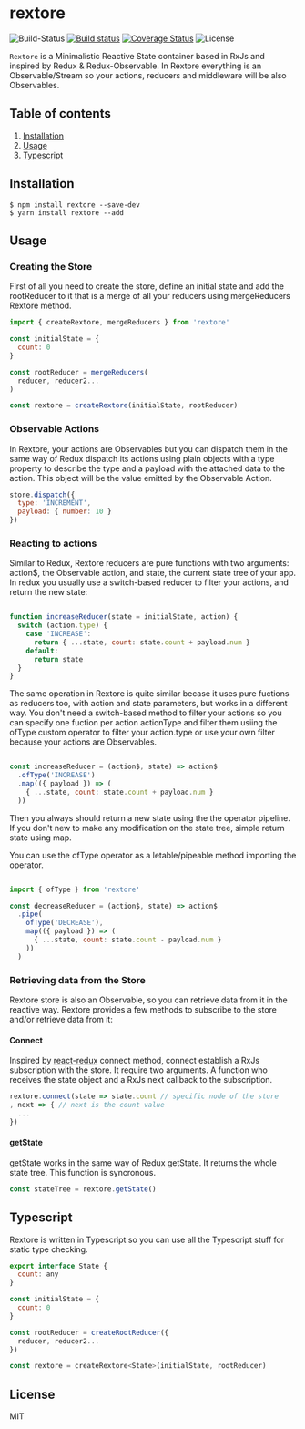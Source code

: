 # rextore

![Build-Status](https://travis-ci.org/pmagaz/rextore.svg?branch=master)
[![Build status](https://ci.appveyor.com/api/projects/status/2tkhjyqj01h1pa8x?svg=true
)](https://ci.appveyor.com/project/pmagaz/rextore)
[![Coverage Status](https://coveralls.io/repos/github/pmagaz/rextore/badge.svg?branch=master)](https://coveralls.io/github/pmagaz/rextore?branch=master)
![License](https://img.shields.io/badge/license-MIT-blue.svg)

`Rextore` is a Minimalistic Reactive State container based in RxJs and inspired by Redux & Redux-Observable. In Rextore everything is an Observable/Stream so your actions, reducers and middleware will be also Observables. 

## Table of contents

1. [Installation](#installation)
2. [Usage](#usage)
2. [Typescript](#typescript)


## Installation


```
$ npm install rextore --save-dev
$ yarn install rextore --add
```

## Usage

### Creating the Store

First of all you need to create the store, define an initial state and add the rootReducer to it that is a merge of all your reducers using mergeReducers Rextore method.

```javascript
import { createRextore, mergeReducers } from 'rextore'

const initialState = {
  count: 0
}

const rootReducer = mergeReducers(
  reducer, reducer2...
)

const rextore = createRextore(initialState, rootReducer)

```

### Observable Actions

In Rextore, your actions are Observables but you can dispatch them in the same way of Redux dispatch its actions using plain objects with a type property to describe the type and a payload with the attached data to the action. This object will be the value emitted by the Observable Action.

```javascript
store.dispatch({
  type: 'INCREMENT',
  payload: { number: 10 }
})

```

### Reacting to actions

Similar to Redux, Rextore reducers are pure functions with two arguments: action$, the Observable action, and state, the current state tree of your app. In redux you usually use a switch-based reducer to filter your actions, and return the new state:

```javascript

function increaseReducer(state = initialState, action) {
  switch (action.type) {
    case 'INCREASE':
      return { ...state, count: state.count + payload.num }
    default:
      return state
  }
}

```

 The same operation in Rextore is quite similar becase it uses pure fuctions as reducers too, with action and state parameters, but works in a different way. You don't need a switch-based method to filter your actions so you can specify one fuction per action actionType and filter them usiing the ofType custom operator to filter your action.type or use your own filter because your actions are Observables.

```javascript

const increaseReducer = (action$, state) => action$
  .ofType('INCREASE')
  .map(({ payload }) => (
    { ...state, count: state.count + payload.num }
  ))
```
Then you always should return a new state using the the operator pipeline. If you don't new to make any modification on the state tree, simple return state using map.

You can use the ofType operator as a letable/pipeable method importing the operator.

```javascript

import { ofType } from 'rextore'

const decreaseReducer = (action$, state) => action$
  .pipe(
    ofType('DECREASE'),
    map(({ payload }) => (
      { ...state, count: state.count - payload.num }
    ))
  )

```

### Retrieving data from the Store

Rextore store is also an Observable, so you can retrieve data from it in the reactive way. Rextore provides a few methods to subscribe to the store and/or retrieve data from it: 

#### Connect

Inspired by [react-redux](https://github.com/reactjs/react-redux) connect method, connect establish a RxJs subscription with the store. It require two arguments. A function who receives the state object and a RxJs next callback to the subscription.


```javascript
rextore.connect(state => state.count // specific node of the store
, next => { // next is the count value
  ...
})

```

#### getState

getState works in the same way of Redux getState. It returns the whole state tree. This function is syncronous.


```javascript
const stateTree = rextore.getState()
```

## Typescript

Rextore is written in Typescript so you can use all the Typescript stuff for static type checking.

```javascript
export interface State {
  count: any
}

const initialState = {
  count: 0
}

const rootReducer = createRootReducer({
  reducer, reducer2...
})

const rextore = createRextore<State>(initialState, rootReducer)
``` 

## License

MIT